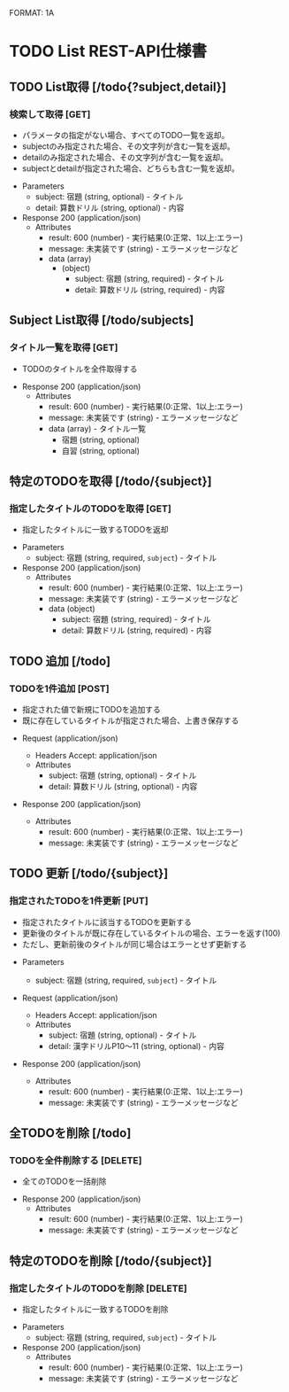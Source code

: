 FORMAT: 1A

# TODO List REST-API仕様書

## TODO List取得 [/todo{?subject,detail}]

### 検索して取得 [GET]

* パラメータの指定がない場合、すべてのTODO一覧を返却。
* subjectのみ指定された場合、その文字列が含む一覧を返却。
* detailのみ指定された場合、その文字列が含む一覧を返却。
* subjectとdetailが指定された場合、どちらも含む一覧を返却。

+ Parameters 
    + subject: 宿題 (string, optional) - タイトル
    + detail: 算数ドリル (string, optional) - 内容
+ Response 200 (application/json)
    + Attributes
        + result: 600 (number) - 実行結果(0:正常、1以上:エラー)
        + message: 未実装です (string) - エラーメッセージなど
        + data (array)
            + (object)
                + subject: 宿題 (string, required) - タイトル
                + detail: 算数ドリル (string, required) - 内容


## Subject List取得 [/todo/subjects]

### タイトル一覧を取得 [GET]

* TODOのタイトルを全件取得する

+ Response 200 (application/json)
    + Attributes
        + result: 600 (number) - 実行結果(0:正常、1以上:エラー)
        + message: 未実装です (string) - エラーメッセージなど
        + data (array) - タイトル一覧
            + 宿題 (string, optional)
            + 自習 (string, optional)

## 特定のTODOを取得 [/todo/{subject}]

### 指定したタイトルのTODOを取得 [GET]

* 指定したタイトルに一致するTODOを返却

+ Parameters 
    + subject: 宿題 (string, required, `subject`) - タイトル
+ Response 200 (application/json)
    + Attributes
        + result: 600 (number) - 実行結果(0:正常、1以上:エラー)
        + message: 未実装です (string) - エラーメッセージなど
        + data (object)
            + subject: 宿題 (string, required) - タイトル
            + detail: 算数ドリル (string, required) - 内容


## TODO 追加 [/todo]

### TODOを1件追加 [POST]

* 指定された値で新規にTODOを追加する
* 既に存在しているタイトルが指定された場合、上書き保存する

+ Request (application/json)
    + Headers
            Accept: application/json
    + Attributes
        + subject: 宿題 (string, optional) - タイトル
        + detail: 算数ドリル (string, optional) - 内容

+ Response 200 (application/json)
    + Attributes
        + result: 600 (number) - 実行結果(0:正常、1以上:エラー)
        + message: 未実装です (string) - エラーメッセージなど

## TODO 更新 [/todo/{subject}]

### 指定されたTODOを1件更新 [PUT]

* 指定されたタイトルに該当するTODOを更新する
* 更新後のタイトルが既に存在しているタイトルの場合、エラーを返す(100)
* ただし、更新前後のタイトルが同じ場合はエラーとせず更新する

+ Parameters 
    + subject: 宿題 (string, required, `subject`) - タイトル

+ Request (application/json)
    + Headers
            Accept: application/json
    + Attributes
        + subject: 宿題 (string, optional) - タイトル
        + detail: 漢字ドリルP10～11 (string, optional) - 内容

+ Response 200 (application/json)
    + Attributes
        + result: 600 (number) - 実行結果(0:正常、1以上:エラー)
        + message: 未実装です (string) - エラーメッセージなど

## 全TODOを削除 [/todo]

### TODOを全件削除する [DELETE]

* 全てのTODOを一括削除

+ Response 200 (application/json)
    + Attributes
        + result: 600 (number) - 実行結果(0:正常、1以上:エラー)
        + message: 未実装です (string) - エラーメッセージなど

## 特定のTODOを削除 [/todo/{subject}]

### 指定したタイトルのTODOを削除 [DELETE]

* 指定したタイトルに一致するTODOを削除

+ Parameters 
    + subject: 宿題 (string, required, `subject`) - タイトル
+ Response 200 (application/json)
    + Attributes
        + result: 600 (number) - 実行結果(0:正常、1以上:エラー)
        + message: 未実装です (string) - エラーメッセージなど
